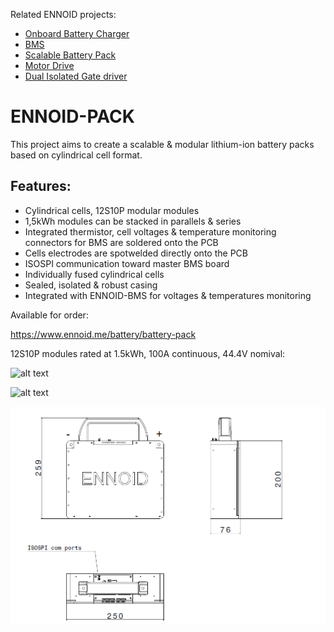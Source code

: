 Related ENNOID projects:
  - [Onboard Battery Charger](https://github.com/EnnoidMe/ENNOID-Charger)
  - [BMS](https://github.com/EnnoidMe/ENNOID-BMS)
  - [Scalable Battery Pack](https://github.com/EnnoidMe/ENNOID-PACK)
  - [Motor Drive](https://github.com/EnnoidMe/VESC-controller)
  - [Dual Isolated Gate driver](https://github.com/EnnoidMe/ENNOID-Dual-Gate-Driver)

# ENNOID-PACK

This project aims to create a scalable & modular lithium-ion battery packs based on cylindrical cell format.

## Features:

- Cylindrical cells, 12S10P modular modules
- 1,5kWh modules can be stacked in parallels & series
- Integrated thermistor, cell voltages & temperature monitoring connectors for BMS are soldered onto the PCB
- Cells electrodes are spotwelded directly onto the PCB
- ISOSPI communication toward master BMS board
- Individually fused cylindrical cells
- Sealed, isolated & robust casing
- Integrated with ENNOID-BMS for voltages & temperatures monitoring

Available for order:

https://www.ennoid.me/battery/battery-pack

12S10P modules rated at 1.5kWh, 100A continuous, 44.4V nomival:

![alt text](PIC/12S10P.png)

![alt text](PIC/12S10P-disassembled.png)

![alt text](PIC/dimensions.png)
